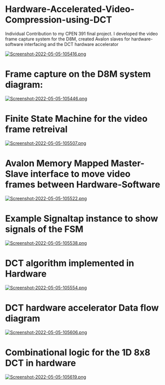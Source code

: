 # Hardware-Accelerated-Video-Compression-using-DCT
Individual Contribution to my CPEN 391 final project. I developed the video frame capture system for the D8M, created Avalon slaves for hardware-software interfacing and the DCT hardware accelerator

[![Screenshot-2022-05-05-105416.png](https://i.postimg.cc/VvX8bWxc/Screenshot-2022-05-05-105416.png)](https://postimg.cc/QKNP21N6)

# Frame capture on the D8M system diagram:
[![Screenshot-2022-05-05-105446.png](https://i.postimg.cc/vHdMwCn8/Screenshot-2022-05-05-105446.png)](https://postimg.cc/rzg7Sng7)

# Finite State Machine for the video frame retreival
[![Screenshot-2022-05-05-105507.png](https://i.postimg.cc/dQGP6nxb/Screenshot-2022-05-05-105507.png)](https://postimg.cc/6T6m5Vwc)

# Avalon Memory Mapped Master-Slave interface to move video frames between Hardware-Software
[![Screenshot-2022-05-05-105522.png](https://i.postimg.cc/c4Zqbwqr/Screenshot-2022-05-05-105522.png)](https://postimg.cc/PN6FLL5j)

# Example Signaltap instance to show signals of the FSM
[![Screenshot-2022-05-05-105538.png](https://i.postimg.cc/wjfSMr1m/Screenshot-2022-05-05-105538.png)](https://postimg.cc/PCD6F2zX)

# DCT algorithm implemented in Hardware
[![Screenshot-2022-05-05-105554.png](https://i.postimg.cc/W406CFc1/Screenshot-2022-05-05-105554.png)](https://postimg.cc/QBxTWMM2)

# DCT hardware accelerator Data flow diagram
[![Screenshot-2022-05-05-105606.png](https://i.postimg.cc/ZRcPYGRk/Screenshot-2022-05-05-105606.png)](https://postimg.cc/VrJ0DHn4)

# Combinational logic for the 1D 8x8 DCT in hardware
[![Screenshot-2022-05-05-105619.png](https://i.postimg.cc/ryfGB23x/Screenshot-2022-05-05-105619.png)](https://postimg.cc/c68832sL)


